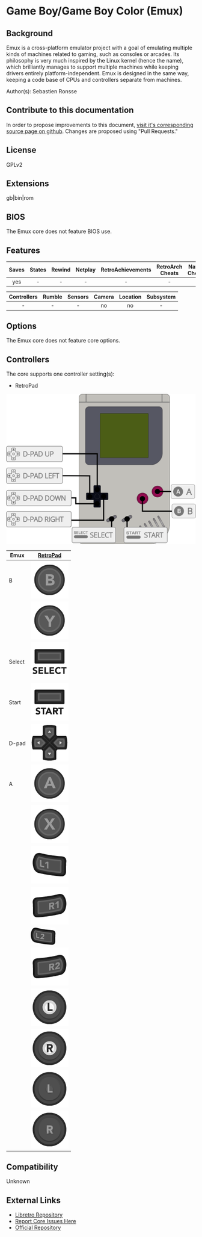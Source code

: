 # Game Boy/Game Boy Color (Emux)

## Background

Emux is a cross-platform emulator project with a goal of emulating multiple kinds of machines related to gaming, such as consoles or arcades. Its philosophy is very much inspired by the Linux kernel (hence the name), which brilliantly manages to support multiple machines while keeping drivers entirely platform-independent. Emux is designed in the same way, keeping a code base of CPUs and controllers separate from machines.

Author(s): Sebastien Ronsse

## Contribute to this documentation

In order to propose improvements to this document, [visit it's corresponding source page on github](https://github.com/libretro/docs/tree/master/docs/library/emux_gb.md). Changes are proposed using "Pull Requests."

## License

GPLv2

## Extensions

gb|bin|rom

## BIOS

The Emux core does not feature BIOS use.

## Features

| Saves | States      | Rewind | Netplay | RetroAchievements | RetroArch Cheats | Native Cheats |
|:-----:|:-----------:|:------:|:-------:|:-----------------:|:----------------:|:-------------:|
|  yes  |     -       |   -    |   -     |        -          |   -              | -             |

| Controllers     | Rumble | Sensors | Camera | Location | Subsystem     |
|:---------------:|:------:|:-------:|:------:|:--------:|:-------------:|
|        -        |   -    |    -    |  no    |   no     |       -       |

## Options

The Emux core does not feature core options.

## Controllers

The core supports one controller setting(s):

* RetroPad

![emux_gb_retropad](images/Controllers/emux_gb_retropad.png)

| Emux      | [RetroPad](RetroPad)                                           |
|-----------|----------------------------------------------------------------|
| B         | ![RetroPad_B](images/RetroPad/Retro_B_Round.png)               |
|           | ![RetroPad_Y](images/RetroPad/Retro_Y_Round.png)               |
| Select    | ![RetroPad_Select](images/RetroPad/Retro_Select.png)           |
| Start     | ![RetroPad_Start](images/RetroPad/Retro_Start.png)             |
| D-pad     | ![RetroPad_Dpad](images/RetroPad/Retro_Dpad.png)               |
| A         | ![RetroPad_A](images/RetroPad/Retro_A_Round.png)               |
|           | ![RetroPad_X](images/RetroPad/Retro_X_Round.png)               |
|           | ![RetroPad_L1](images/RetroPad/Retro_L1.png)                   |
|           | ![RetroPad_R1](images/RetroPad/Retro_R1.png)                   |
|           | ![RetroPad_L2](images/RetroPad/Retro_L2_Temp.png)              |
|           | ![RetroPad_R2](images/RetroPad/Retro_R2.png)                   |
|           | ![RetroPad_L3](images/RetroPad/Retro_L3.png)                   |
|           | ![RetroPad_R3](images/RetroPad/Retro_R3.png)                   |
|           | ![RetroPad_Left_Stick](images/RetroPad/Retro_Left_Stick.png)   |
|           | ![RetroPad_Right_Stick](images/RetroPad/Retro_Right_Stick.png) |

## Compatibility

Unknown

## External Links

* [Libretro Repository](https://github.com/libretro/emux)
* [Report Core Issues Here](https://github.com/libretro/libretro-meta/issues)
* [Official Repository](https://github.com/sronsse/emux) 
